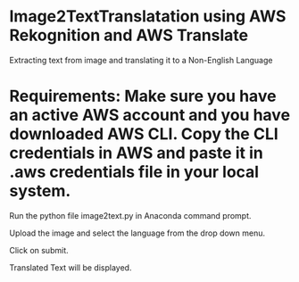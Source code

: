 # Image2TextTranslatation using AWS Rekognition and AWS Translate

Extracting text from image and translating it to a Non-English Language

# Requirements: Make sure you have an active AWS account and you have downloaded AWS CLI. Copy the CLI credentials in AWS and paste it in .aws credentials file in your local system.

Run the python file image2text.py in Anaconda command prompt. 

Upload the image and select the language from the drop down menu.

Click on submit.

Translated Text will be displayed.
